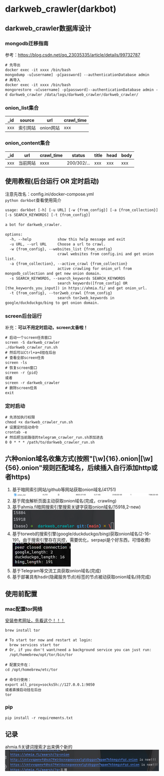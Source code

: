 # darkweb_crawler(darkbot)
## darkweb_crawler数据库设计
### mongodb迁移指南
参考：https://blog.csdn.net/qq_23035335/article/details/99732787
```shell
# 先导出
docker exec -it xxxx /bin/bash
mongodump -u[username] -p[password] --authenticationDatabase admin 
# 再导入
docker exec -it xxxx /bin/bash
mongorestore -u[username] -p[password]--authenticationDatabase admin -d darkweb_crawler /data/logs/darkweb_crawler/darkweb_crawler/
```
### onion_list集合
| _id | source | url     | crawl_time |
|-----|--------|---------|------------|
| xxx | 索引网站   | onion网站 | xxx        |

### onion_content集合

| _id | url  | crawl_time | status      | title | head | body |
|-----|------|------------|-------------|-------|------|------|
| xxx | 当前网站 | xxxx       | 200/302/... | xxx   | xxx  | xxx  |


## 使用教程(后台运行 OR 定时启动)
注意先改名：config.ini/docker-compose.yml  
`python darkbot`查看使用简介
```shell
usage: darkbot [-h] [-u URL] [-w {from_config}] [-a {from_collection}] [-s SEARCH_KEYWORDS] [-t {from_config}]

a bot for darkweb_crawler.

options:
  -h, --help            show this help message and exit
  -u URL, --url URL     Choose a url to crawl.
  -w {from_config}, --websites_list {from_config}
                        crawl websites from config.ini and get onion list.
  -a {from_collection}, --active_crawl {from_collection}
                        active crawling for onion_url from mongodb_collection and get new onion domain.
  -s SEARCH_KEYWORDS, --search_keywords SEARCH_KEYWORDS
                        search keywords([from_config] OR [the_keywords_you_input]) in https://ahmia.fi/ and get onion_url.
  -t {from_config}, --tor2web_crawl {from_config}
                        search tor2web_keywords in google/duckduckgo/bing to get onion domain.
```
### screen后台运行
补充：**可以不用定时启动，screen太香啦！**
```shell
# 启动一个screen任务窗口
screen -S darkweb_crawler
./darkweb_crawler_run.sh
# 然后可以Ctrl+a+d挂在后台
# 查看全部screen任务
screen -ls
# 恢复screen窗口
screen -r {pid}
或者
screen -r darkweb_crawler
# 删除screen任务
exit
```
### 定时启动
```shell
# 先添加执行权限
chmod +x darkweb_crawler_run.sh
# 设置定时启动命令
crontab -e
# 然后把当前路径的telegram_crawler_run.sh添加进去
0 0 * * * /path/to/darkweb_crawler_run.sh
```

## 六种onion域名收集方式(按照"[\w]{16}.onion|[\w]{56}.onion"规则匹配域名，后续插入自行添加http或者https)
1. 基于暗网索引网站/github等网站获取onion域名(41751)  
![img.png](img.png)
2. 基于爬虫解析页面主动获取onion域名(完成，crawling)
3. 基于ahmia.fi暗网搜索引擎搜索关键字获取onion域名(15918,2-new)  
![img_2.png](img_2.png)
4. 基于torweb的搜索引擎(google/duckduckgo/bing)获取onion域名(2-16-191，由于搜索引擎存在风控，需要优化，serpapi是个好东西，可惜收费)  
![img_3.png](img_3.png)
5. 基于Telegram等交流工具获取onion域名(完成)
6. 基于部署具有hsdir(隐藏服务节点)标签的节点被动获取onion域名(待完成)

## 使用前配置
### mac配置tor网络
[安装参考网址，先看这个！！！](https://hanblog.fun/2021/04/07/2021-4-7-tor-simple-configer/)
```shell
brew install tor

# To start tor now and restart at login:
  brew services start tor
# Or, if you don't want/need a background service you can just run:
  /opt/homebrew/opt/tor/bin/tor

# 配置文件在：
cd /opt/homebrew/etc/tor

# 命令行使用：
export all_proxy=socks5h://127.0.0.1:9050
或者直接启动挂在后台
tor
```
### pip
`pip install -r requirements.txt`
## 记录
ahmia.fi关键词搜索才出来俩个新的
![img_1.png](img_1.png)